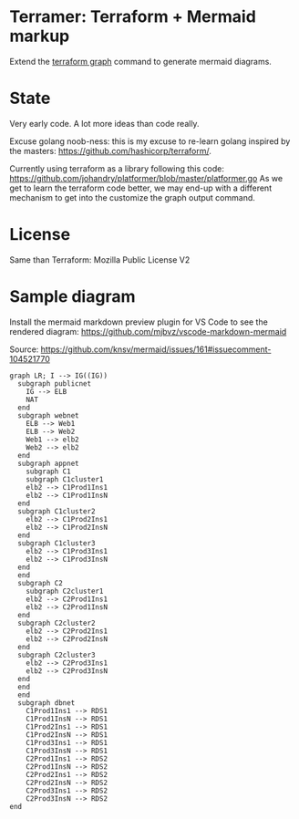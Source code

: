 # Terramer: Terraform + Mermaid markup

Extend the [terraform graph](https://www.terraform.io/docs/commands/graph.html) command to generate mermaid diagrams.

# State

Very early code. A lot more ideas than code really.

Excuse golang noob-ness: this is my excuse to re-learn golang inspired by the masters: https://github.com/hashicorp/terraform/.

Currently using terraform as a library following this code: https://github.com/johandry/platformer/blob/master/platformer.go
As we get to learn the terraform code better, we may end-up with a different mechanism to get into the customize the graph output command.

# License

Same than Terraform: Mozilla Public License V2

# Sample diagram

Install the mermaid markdown preview plugin for VS Code to see the rendered diagram: https://github.com/mjbvz/vscode-markdown-mermaid

Source: https://github.com/knsv/mermaid/issues/161#issuecomment-104521770
```mermaid
graph LR; I --> IG((IG))
  subgraph publicnet
    IG --> ELB
    NAT
  end
  subgraph webnet
    ELB --> Web1
    ELB --> Web2
    Web1 --> elb2
    Web2 --> elb2
  end
  subgraph appnet
    subgraph C1
    subgraph C1cluster1
    elb2 --> C1Prod1Ins1
    elb2 --> C1Prod1InsN
  end
  subgraph C1cluster2
    elb2 --> C1Prod2Ins1
    elb2 --> C1Prod2InsN
  end
  subgraph C1cluster3
    elb2 --> C1Prod3Ins1
    elb2 --> C1Prod3InsN
  end
  end
  subgraph C2
    subgraph C2cluster1
    elb2 --> C2Prod1Ins1
    elb2 --> C2Prod1InsN
  end
  subgraph C2cluster2
    elb2 --> C2Prod2Ins1
    elb2 --> C2Prod2InsN
  end
  subgraph C2cluster3
    elb2 --> C2Prod3Ins1
    elb2 --> C2Prod3InsN
  end
  end
  end
  subgraph dbnet
    C1Prod1Ins1 --> RDS1
    C1Prod1InsN --> RDS1
    C1Prod2Ins1 --> RDS1
    C1Prod2InsN --> RDS1
    C1Prod3Ins1 --> RDS1
    C1Prod3InsN --> RDS1
    C2Prod1Ins1 --> RDS2
    C2Prod1InsN --> RDS2
    C2Prod2Ins1 --> RDS2
    C2Prod2InsN --> RDS2
    C2Prod3Ins1 --> RDS2
    C2Prod3InsN --> RDS2
end
```
